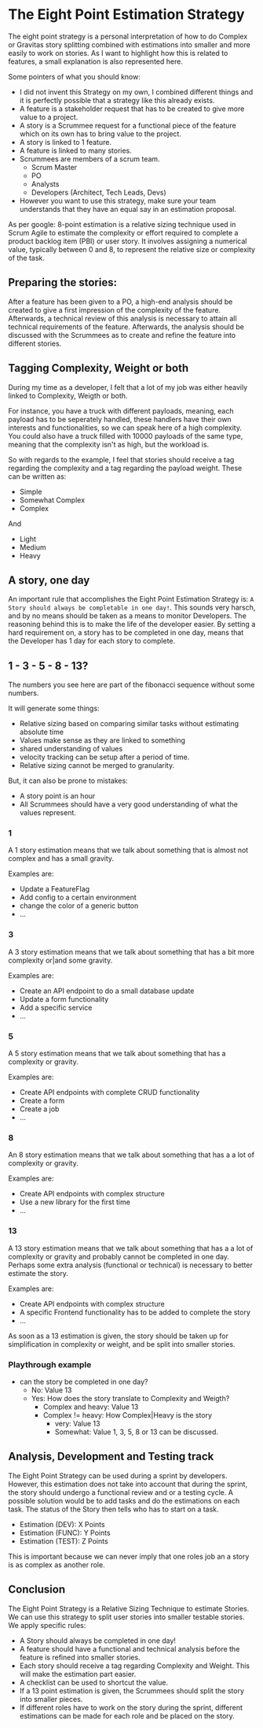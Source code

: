 # The Eight Point Estimation Strategy

The eight point strategy is a personal interpretation of how to do Complex or Gravitas story splitting combined with estimations into smaller and more easily to work on stories.
As I want to highlight how this is related to features, a small explanation is also represented here.

Some pointers of what you should know:

- I did not invent this Strategy on my own, I combined different things and it is perfectly possible that a strategy like this already exists.
- A feature is a stakeholder request that has to be created to give more value to a project.
- A story is a Scrummee request for a functional piece of the feature which on its own has to bring value to the project.
- A story is linked to 1 feature.
- A feature is linked to many stories.
- Scrummees are members of a scrum team.
  - Scrum Master
  - PO  
  - Analysts
  - Developers (Architect, Tech Leads, Devs)
- However you want to use this strategy, make sure your team understands that they have an equal say in an estimation proposal.
 
As per google: 8-point estimation is a relative sizing technique used in Scrum Agile to estimate the complexity or effort required to complete a product backlog item (PBI) or user story. It involves assigning a numerical value, typically between 0 and 8, to represent the relative size or complexity of the task.

## Preparing the stories:

After a feature has been given to a PO, a high-end analysis should be created to give a first impression of the complexity of the feature. Afterwards, a technical review of this analysis is necessary to attain all technical requirements of the feature.
Afterwards, the analysis should be discussed with the Scrummees as to create and refine the feature into different stories.

## Tagging Complexity, Weight or both

During my time as a developer, I felt that a lot of my job was either heavily linked to Complexity, Weigth or both.

For instance, you have a truck with different payloads, meaning, each payload has to be seperately handled, these handlers have their own interests and functionalities, so we can speak here of a high complexity.
You could also have a truck filled with 10000 payloads of the same type, meaning that the complexity isn't as high, but the workload is.

So with regards to the example, I feel that stories should receive a tag regarding the complexity and a tag regarding the payload weight.
These can be written as:

- Simple
- Somewhat Complex
- Complex

And

- Light
- Medium
- Heavy

## A story, one day

An important rule that accomplishes the Eight Point Estimation Strategy is: `A Story should always be completable in one day!`.
This sounds very harsch, and by no means should be taken as a means to monitor Developers. The reasoning behind this is to make the life of the developer easier. By setting a hard requirement on, a story has to be completed in one day, means that the Developer has 1 day for each story to complete.

## 1 - 3 - 5 - 8 - 13?

The numbers you see here are part of the fibonacci sequence without some numbers.

It will generate some things:

- Relative sizing based on comparing similar tasks without estimating absolute time
- Values make sense as they are linked to something
- shared understanding of values
- velocity tracking can be setup after a period of time.
- Relative sizing cannot be merged to granularity.

But, it can also be prone to mistakes:

- A story point is an hour
- All Scrummees should have a very good understanding of what the values represent.

### 1

A 1 story estimation means that we talk about something that is almost not complex and has a small gravity.

Examples are:

- Update a FeatureFlag
- Add config to a certain environment
- change the color of a generic button
- ...

### 3

A 3 story estimation means that we talk about something that has a bit more complexity or|and some gravity.

Examples are: 

- Create an API endpoint to do a small database update
- Update a form functionality
- Add a specific service
- ...

### 5

A 5 story estimation means that we talk about something that has a complexity or gravity.

Examples are: 

- Create API endpoints with complete CRUD functionality
- Create a form
- Create a job
- ...

### 8

An 8 story estimation means that we talk about something that has a a lot of complexity or gravity.

Examples are: 

- Create API endpoints with complex structure
- Use a new library for the first time
- ...

### 13

A 13 story estimation means that we talk about something that has a a lot of complexity or gravity and probably cannot be completed in one day. Perhaps some extra analysis (functional or technical) is necessary to better estimate the story.

Examples are:

- Create API endpoints with complex structure
- A specific Frontend functionality has to be added to complete the story
- ...

As soon as a 13 estimation is given, the story should be taken up for simplification in complexity or weight, and be split into smaller stories.

### Playthrough example

- can the story be completed in one day?
  - No: Value 13
  - Yes: How does the story translate to Complexity and Weigth?
    - Complex and heavy: Value 13
    - Complex != heavy: How Complex|Heavy is the story
      - very: Value 13
      - Somewhat: Value 1, 3, 5, 8 or 13 can be discussed.
     
## Analysis, Development and Testing track

The Eight Point Strategy can be used during a sprint by developers. However, this estimation does not take into account that during the sprint, the story should undergo a functional review and or a testing cycle. A possible solution would be to add tasks and do the estimations on each task. The status of the Story then tells who has to start on a task.

- Estimation (DEV): X Points
- Estimation (FUNC): Y Points
- Estimation (TEST): Z Points

This is important because we can never imply that one roles job an a story is as complex as another role.

## Conclusion

The Eight Point Strategy is a Relative Sizing Technique to estimate Stories. We can use this strategy to split user stories into smaller testable stories. 
We apply specific rules:

- A Story should always be completed in one day!
- A feature should have a functional and technical analysis before the feature is refined into smaller stories.
- Each story should receive a tag regarding Complexity and Weight. This will make the estimation part easier.
- A checklist can be used to shortcut the value.
- If a 13 point estimation is given, the Scrummees should split the story into smaller pieces.
- If different roles have to work on the story during the sprint, different estimations can be made for each role and be placed on the story.
